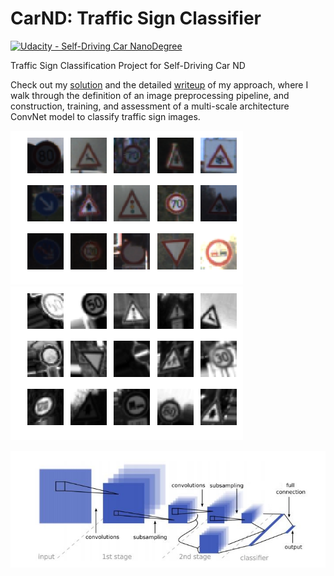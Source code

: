 # CarND: Traffic Sign Classifier
[original_sample]: ./examples/original_sample.png 
[architecture]: ./examples/architecture.jpg
[deformed_sample]: ./examples/deformed_sample.png 

[![Udacity - Self-Driving Car NanoDegree](https://s3.amazonaws.com/udacity-sdc/github/shield-carnd.svg)](http://www.udacity.com/drive)

Traffic Sign Classification Project for Self-Driving Car ND

Check out my [solution](Traffic_Sign_Classifier.ipynb) and the detailed [writeup](writeup.md) of my approach, where I walk through the definition of an image preprocessing pipeline, and construction, training, and assessment of a multi-scale architecture ConvNet model to classify traffic sign images.

![original_sample]
![deformed_sample]

![architecture]
